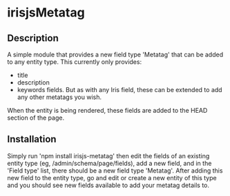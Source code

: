 # irisjsMetatag

## Description
A simple module that provides a new field type 'Metatag' that can be added to any entity type. This currently only provides:
* title
* description
* keywords
fields. But as with any Iris field, these can be extended to add any other metatags you wish.

When the entity is being rendered, these fields are added to the HEAD section of the page.

## Installation
Simply run 'npm install irisjs-metatag' then edit the fields of an existing entity type (eg, /admin/schema/page/fields), add a new field, and in the 'Field type' list, there should be a new field type 'Metatag'.
After adding this new field to the entity type, go and edit or create a new entity of this type and you should see new fields available to add your metatag details to.
